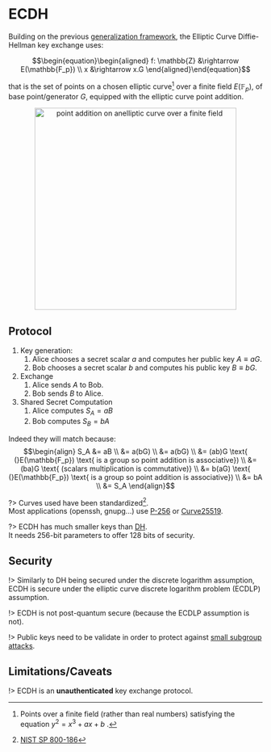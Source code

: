 # ECDH

Building on the previous [generalization framework](/primitives/key-exchange/#generalized-framework), the Elliptic Curve Diffie-Hellman key exchange uses:

$$\begin{equation}\begin{aligned}
f: \mathbb{Z} &\rightarrow E(\mathbb{F_p}) \\
x &\rightarrow x.G
\end{aligned}\end{equation}$$

that is the set of points on a chosen elliptic curve[^1] over a finite field $E(\mathbb{F}_p)$, of base point/generator $G$, equipped with the elliptic curve point addition.

<p align="center">
<img src="https://cdn.arstechnica.net/wp-content/uploads/2013/10/elliptic-curve-crypt-image01.gif" width="400" alt="point addition on anelliptic curve over a finite field">
</p>

## Protocol

1. Key generation:
   1. Alice chooses a secret scalar $a$ and computes her public key $A \equiv aG$.
   2. Bob chooses a secret scalar $b$ and computes his public key $B \equiv bG$.
2. Exchange
   1. Alice sends $A$ to Bob.
   2. Bob sends $B$ to Alice.
3. Shared Secret Computation
   1. Alice computes $S_A = aB$
   2. Bob computes $S_B = bA$

Indeed they will match because:
$$\begin{align}
S_A &= aB \\
&= a(bG) \\
&= a(bG) \\
&= (ab)G \text{ (}E(\mathbb{F_p}) \text{ is a group so point addition is associative}) \\
&= (ba)G \text{  (scalars multiplication is commutative)} \\
&= b(aG) \text{ (}E(\mathbb{F_p}) \text{ is a group so point addition is associative}) \\
&= bA \\
&= S_A
\end{align}$$

?> Curves used have been standardized[^2].\
Most applications (openssh, gnupg...) use [P-256](https://neuromancer.sk/std/nist/P-256) or [Curve25519](https://neuromancer.sk/std/other/Curve25519).

?> ECDH has much smaller keys than [DH](/primitives/key-exchange/dh).\
It needs 256-bit parameters to offer 128 bits of security.

## Security

!> Similarly to DH being secured under the discrete logarithm assumption, ECDH is secure under the elliptic curve discrete logarithm problem (ECDLP) assumption.

!> ECDH is not post-quantum secure (because the ECDLP assumption is not).

!> Public keys need to be validate in order to protect against [small subgroup attacks](https://crypto.stackexchange.com/questions/3820/why-do-public-keys-need-to-be-validated).

## Limitations/Caveats

!> ECDH is an **unauthenticated** key exchange protocol.

[^1]: Points over a finite field (rather than real numbers) satisfying the equation $y^2 = x^3 + ax + b$ .

[^2]: [NIST SP 800-186](https://nvlpubs.nist.gov/nistpubs/SpecialPublications/NIST.SP.800-186.pdf)
